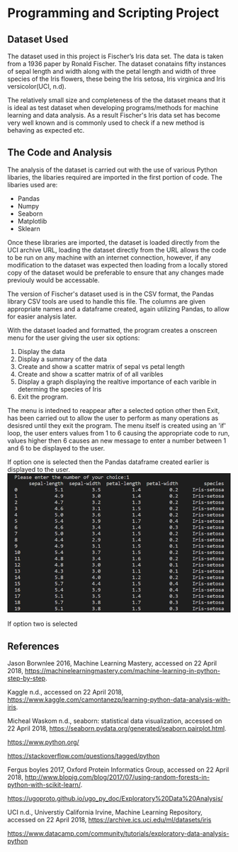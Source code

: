 # Programming and Scripting Project 


## Dataset Used
The dataset used in this project is Fischer’s Iris data set. The data is taken from a 1936 paper by Ronald Fischer. The dataset conatains fifty instances of sepal length and width along with the petal length and width of three species of the Iris flowers, these being the Iris setosa, Iris virginica and Iris versicolor(UCI, n.d). 

The relatively small size and completeness of the the dataset means that it is ideal as test dataset when developing programs/methods for machine learning and data analysis. As a result Fischer's Iris data set has become very well known and is commonly used to check if a new method is behaving as expected etc.

## The Code and Analysis

The analysis of the dataset is carried out with the use of various Python libaries, the libaries required are imported in the first portion of code. The libaries used are:
* Pandas
* Numpy
* Seaborn
* Matplotlib
* Sklearn 

Once these libraries are imported, the dataset is loaded directly from the UCI archive URL, loading the dataset directly from the URL allows the code to be run on any machine with an internet connection, however, if any modification to the dataset was expected then loading from a locally stored copy of the dataset would be preferable to ensure that any changes made previouly would be accessable. 

The version of Fischer's dataset used is in the CSV format, the Pandas library CSV tools are used to handle this file. The columns are given appropriate names and a dataframe created, again utilizing Pandas, to allow for easier analysis later. 

With the dataset loaded and formatted, the program creates a onscreen menu for the user giving  the user six options:

1. Display the data 
2. Display a summary of the data 
3. Create and show a scatter matrix of sepal vs petal length
4. Create and show a scatter matrix of of all varibles 
5. Display a graph displaying the realtive importance of each varible in determing the species of Iris
6. Exit the program.

The menu is intedned to reappear after a selected option other then Exit, has been carried out to allow the user to perform as many operations as desisred until they exit the program. The menu itself is created using an 'if' loop, the user enters values from 1 to 6 causing the appropriate code to run, values higher then 6 causes an new message to enter a number between 1 and 6  to be displayed to the user. 

If option one is selected then the Pandas dataframe created earlier is displayed to the user. 
![Option 1](Images\Option_1.png?raw=true "Option 1")

If option two is selected 


## References
Jason Borwnlee 2016, Machine Learning Mastery, accessed on 22 April 2018,
<https://machinelearningmastery.com/machine-learning-in-python-step-by-step>.

Kaggle n.d., accessed on 22 April 2018, 
<https://www.kaggle.com/camontanezp/learning-python-data-analysis-with-iris>.

Micheal Waskom n.d., seaborn: statistical data visualization, accessed on 22 April 2018,
<https://seaborn.pydata.org/generated/seaborn.pairplot.html>.

https://www.python.org/

https://stackoverflow.com/questions/tagged/python

Fergus boyles 2017, Oxford Protein Informatics Group, accessed on 22 April 2018, 
<http://www.blopig.com/blog/2017/07/using-random-forests-in-python-with-scikit-learn/>.

https://ugoproto.github.io/ugo_py_doc/Exploratory%20Data%20Analysis/

UCI n.d., Universtiy California Irvine, Machine Learning Repository, accessed on 22 April 2018, <https://archive.ics.uci.edu/ml/datasets/iris>

https://www.datacamp.com/community/tutorials/exploratory-data-analysis-python
